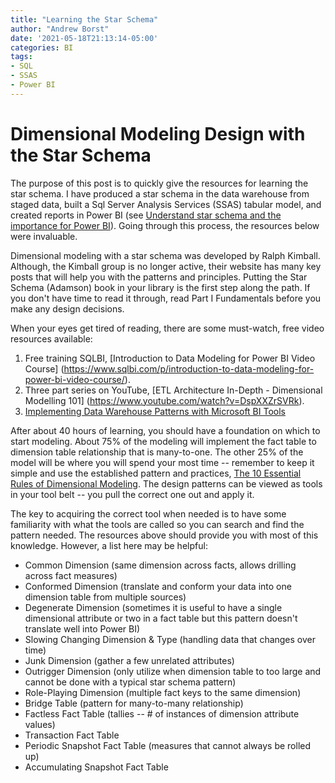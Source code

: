 ```yaml
---
title: "Learning the Star Schema"
author: "Andrew Borst"
date: '2021-05-18T21:13:14-05:00'
categories: BI
tags:
- SQL
- SSAS
- Power BI
---
```




# Dimensional Modeling Design with the Star Schema  

The purpose of this post is to quickly give the resources for learning the star schema. I have produced a star schema in the data warehouse from staged data, built a Sql Server Analysis Services (SSAS) tabular model, and created reports in Power BI (see [Understand star schema and the importance for Power BI](https://docs.microsoft.com/en-us/power-bi/guidance/star-schema)). Going through this process, the resources below were invaluable. 

Dimensional modeling with a star schema was developed by Ralph Kimball. Although, the Kimball group is no longer active, their website has many key posts that will help you with the patterns and principles. Putting the Star Schema (Adamson) book in your library is the first step along the path. If you don't have time to read it through, read Part I Fundamentals before you make any design decisions.

When your eyes get tired of reading, there are some must-watch, free video resources available:

1. Free training SQLBI, [Introduction to Data Modeling for Power BI Video Course] (https://www.sqlbi.com/p/introduction-to-data-modeling-for-power-bi-video-course/). 
2. Three part series on YouTube, [ETL Architecture In-Depth - Dimensional Modelling 101] (https://www.youtube.com/watch?v=DspXXZrSVRk).
3. [Implementing Data Warehouse Patterns with Microsoft BI Tools](https://www.youtube.com/watch?v=VDwwbrtry94)

After about 40 hours of learning, you should have a foundation on which to start modeling. About 75% of the modeling will implement the fact table to dimension table relationship that is many-to-one. The other 25% of the model will be where you will spend your most time -- remember to keep it simple and use the established pattern and practices, [The 10 Essential Rules of Dimensional Modeling](https://www.kimballgroup.com/2009/05/the-10-essential-rules-of-dimensional-modeling/). The design patterns can be viewed as tools in your tool belt -- you pull the correct one out and apply it.  

The key to acquiring the correct tool when needed is to have some familiarity with what the tools are called so you can search and find the pattern needed. The resources above should provide you with most of this knowledge. However, a list here may be helpful: 

- Common Dimension (same dimension across facts, allows drilling across fact measures)
- Conformed Dimension (translate and conform your data into one dimension table from multiple sources)
- Degenerate Dimension (sometimes it is useful to have a single dimensional attribute or two in a fact table but this pattern doesn't translate well into Power BI)
- Slowing Changing Dimension & Type (handling data that changes over time)
- Junk Dimension (gather a few unrelated attributes)
- Outrigger Dimension (only utilize when dimension table to too large and cannot be done with a typical star schema pattern)
- Role-Playing Dimension (multiple fact keys to the same dimension)
- Bridge Table (pattern for many-to-many relationship)
- Factless Fact Table (tallies -- # of instances of dimension attribute values)
- Transaction Fact Table
- Periodic Snapshot Fact Table (measures that cannot always be rolled up)
- Accumulating Snapshot Fact Table 


